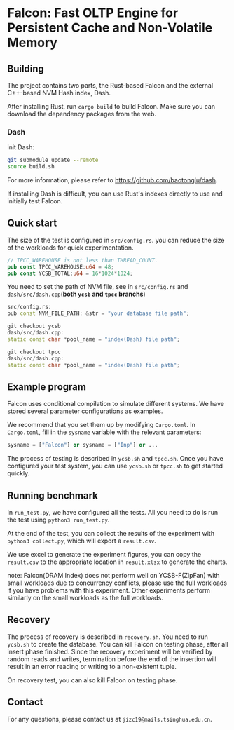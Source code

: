 # Falcon: Fast OLTP Engine for Persistent Cache and Non-Volatile Memory

## Building

The project contains two parts, the Rust-based Falcon and the external C++-based NVM Hash index, Dash.

After installing Rust, run `cargo build` to build Falcon. Make sure you can download the dependency packages from the web.

### Dash

init Dash:
```bash
git submodule update --remote
source build.sh
```

For more information, please refer to https://github.com/baotonglu/dash. 

If installing Dash is difficult, you can use Rust's indexes directly to use and initially test Falcon.

## Quick start

The size of the test is configured in `src/config.rs`. you can reduce the size of the workloads for quick experimentation.
```rust
// TPCC_WAREHOUSE is not less than THREAD_COUNT.
pub const TPCC_WAREHOUSE:u64 = 48;
pub const YCSB_TOTAL:u64 = 16*1024*1024;
```
You need to set the path of NVM file, see in `src/config.rs` and `dash/src/dash.cpp`(**both `ycsb` and `tpcc` branchs**)
``` c++
src/config.rs:
pub const NVM_FILE_PATH: &str = "your database file path";

git checkout ycsb
dash/src/dash.cpp:
static const char *pool_name = "index(Dash) file path";

git checkout tpcc
dash/src/dash.cpp:
static const char *pool_name = "index(Dash) file path";
```

## Example program

Falcon uses conditional compilation to simulate different systems. We have stored several parameter configurations as examples.

We recommend that you set them up by modifying `Cargo.toml`. In `Cargo.toml`, fill in the `sysname` variable with the relevant parameters:

```python
sysname = ["Falcon"] or sysname = ["Inp"] or ...
```

The process of testing is described in `ycsb.sh` and `tpcc.sh`. Once you have configured your test system, you can use `ycsb.sh` or `tpcc.sh` to get started quickly.

## Running benchmark

In `run_test.py`, we have configured all the tests. All you need to do is run the test using `python3 run_test.py`. 

At the end of the test, you can collect the results of the experiment with `python3 collect.py`, which will export a `result.csv`.

We use excel to generate the experiment figures, you can copy the `result.csv` to the appropriate location in `result.xlsx` to generate the charts.

note: Falcon(DRAM Index) does not perform well on YCSB-F(ZipFan) with small workloads due to concurrency conflicts, please use the full workloads if you have problems with this experiment. Other experiments perform similarly on the small workloads as the full workloads.

## Recovery

The process of recovery is described in `recovery.sh`. You need to run `ycsb.sh` to create the database. You can kill Falcon on testing phase, after all insert phase finished. Since the recovery experiment will be verified by random reads and writes, termination before the end of the insertion will result in an error reading or writing to a non-existent tuple.

On recovery test, you can also kill Falcon on testing phase.
## Contact

For any questions, please contact us at `jizc19@mails.tsinghua.edu.cn`.
